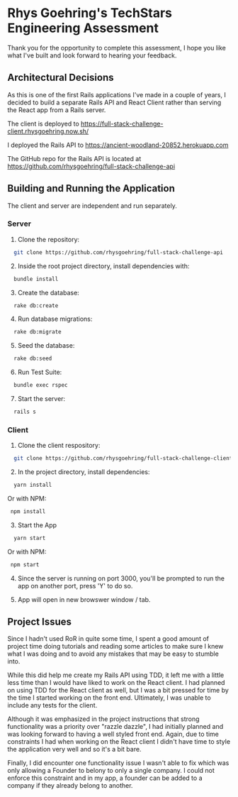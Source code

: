 # Rhys Goehring's TechStars Engineering Assessment

Thank you for the opportunity to complete this assessment, I hope you like what I've built and look
forward to hearing your feedback.

## Architectural Decisions
As this is one of the first Rails applications I've made in a couple of years, I decided
to build a separate Rails API and React Client rather than serving the React app from a
Rails server.

The client is deployed to https://full-stack-challenge-client.rhysgoehring.now.sh/

I deployed the Rails API to https://ancient-woodland-20852.herokuapp.com

The GitHub repo for the Rails API is located at https://github.com/rhysgoehring/full-stack-challenge-api


## Building and Running the Application
The client and server are independent and run separately.

### Server
1. Clone the repository:
```sh
  git clone https://github.com/rhysgoehring/full-stack-challenge-api
```
2. Inside the root project directory, install dependencies with:
```sh
  bundle install
```
3. Create the database:
```sh
  rake db:create
```
4. Run database migrations:
```sh
  rake db:migrate
```
5. Seed the database:
```sh
  rake db:seed
```

6. Run Test Suite:
```sh
  bundle exec rspec
```

7. Start the server:
```sh
  rails s
```

### Client
1. Clone the client respository:
```sh
  git clone https://github.com/rhysgoehring/full-stack-challenge-client
```

2. In the project directory, install dependencies:
```sh
  yarn install
```
Or with NPM:

```sh
 npm install
```

3. Start the App
```sh
  yarn start
```
Or with NPM:

```sh
 npm start
```

4. Since the server is running on port 3000, you'll be prompted to run the app on another port,
   press 'Y' to do so.

5. App will open in new browswer window / tab.

## Project Issues
Since I hadn't used RoR in quite some time, I spent a good amount of project time doing tutorials and reading
some articles to make sure I knew what I was doing and to avoid any mistakes that may be easy to stumble into.

While this did help me create my Rails API using TDD, it left me with a little less time than I would have liked
to work on the React client. I had planned on using TDD for the React client as well, but I was a bit pressed for time by the time I started working on the front end. Ultimately, I was unable to include any tests for the client.

Although it was emphasized in the project instructions that strong functionality was a priority over "razzle dazzle", I had initially planned and was looking forward to having a well styled front end. Again, due to time
constraints I had when working on the React client I didn't have time to style the application very well and so it's a bit bare.

Finally, I did encounter one functionality issue I wasn't able to fix which was only allowing a Founder to belony to only a single company. I could not enforce this constraint and in my app, a founder can be added to a company if they already belong to another.



